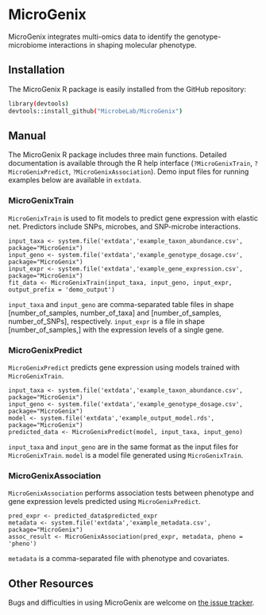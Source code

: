 # MicroGenix

MicroGenix integrates multi-omics data to identify the genotype-microbiome interactions in shaping molecular phenotype.

## Installation

The MicroGenix R package is easily installed from the GitHub repository:

``` bash
library(devtools) 
devtools::install_github("MicrobeLab/MicroGenix")
```

## Manual

The MicroGenix R package includes three main functions. Detailed documentation is available through the R help interface (`?MicroGenixTrain`, `?MicroGenixPredict`, `?MicroGenixAssociation`). Demo input files for running examples below are available in `extdata`.

### MicroGenixTrain

`MicroGenixTrain` is used to fit models to predict gene expression with elastic net. Predictors include SNPs, microbes, and SNP-microbe interactions.

    input_taxa <- system.file('extdata','example_taxon_abundance.csv', package="MicroGenix")
    input_geno <- system.file('extdata','example_genotype_dosage.csv', package="MicroGenix")
    input_expr <- system.file('extdata','example_gene_expression.csv', package="MicroGenix")
    fit_data <- MicroGenixTrain(input_taxa, input_geno, input_expr, output_prefix = 'demo_output')

`input_taxa` and `input_geno` are comma-separated table files in shape [number_of_samples, number_of_taxa] and [number_of_samples, number_of_SNPs], respectively. `input_expr` is a file in shape [number_of_samples,] with the expression levels of a single gene.

### MicroGenixPredict

`MicroGenixPredict` predicts gene expression using models trained with `MicroGenixTrain`.

    input_taxa <- system.file('extdata','example_taxon_abundance.csv', package="MicroGenix")
    input_geno <- system.file('extdata','example_genotype_dosage.csv', package="MicroGenix")
    model <- system.file('extdata','example_output_model.rds', package="MicroGenix")
    predicted_data <- MicroGenixPredict(model, input_taxa, input_geno)

`input_taxa` and `input_geno` are in the same format as the input files for `MicroGenixTrain`. `model` is a model file generated using `MicroGenixTrain`.

### MicroGenixAssociation

`MicroGenixAssociation` performs association tests between phenotype and gene expression levels predicted using `MicroGenixPredict`.

    pred_expr <- predicted_data$predicted_expr
    metadata <- system.file('extdata','example_metadata.csv', package="MicroGenix")
    assoc_result <- MicroGenixAssociation(pred_expr, metadata, pheno = 'pheno')

`metadata` is a comma-separated file with phenotype and covariates.

## Other Resources

Bugs and difficulties in using MicroGenix are welcome on [the issue tracker](https://github.com/MicrobeLab/MicroGenix/issues).
